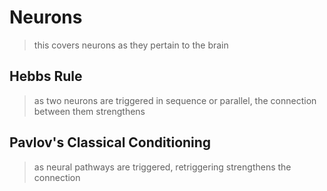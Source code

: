 # Neurons

> this covers neurons as they pertain to the brain 

## Hebbs Rule

> as two neurons are triggered in sequence or parallel,
> the connection between them strengthens

## Pavlov's Classical Conditioning

> as neural pathways are triggered,
> retriggering strengthens the connection